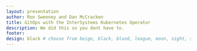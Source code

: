 ```yaml
---
layout: presentation
author: Ron Sweeney and Dan McCracken
title: GitOps with the InterSystems Kubernetes Operator
description: We did this so you dont have to.
footer:
design: black # choose from beige, black, blood, league, moon, night, serif, simple, sky, solarized, white
---
```

